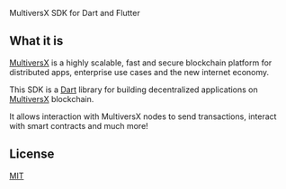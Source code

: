 MultiversX SDK for Dart and Flutter

## What it is 

[MultiversX](https://multiversx.com/) is a highly scalable, fast and secure blockchain platform for distributed apps, enterprise use cases and the new internet economy.

This SDK is a [Dart](https://dart.dev/) library for building decentralized applications on [MultiversX](https://multiversx.com/) blockchain.

It allows interaction with MultiversX nodes to send transactions, interact with smart contracts and much more!

## License

[MIT](https://github.com/acolyte-xyz/elrond_sdk/blob/main/LICENSE)